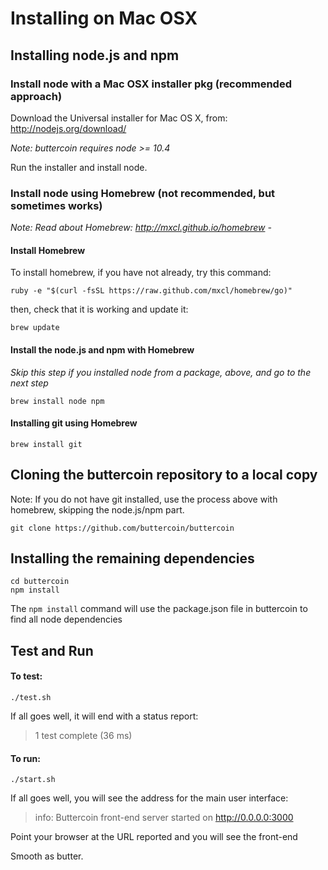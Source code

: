 Installing on Mac OSX
=====================


Installing node.js and npm
---

### Install node with a Mac OSX installer pkg (recommended approach)

Download the Universal installer for Mac OS X, from:
http://nodejs.org/download/

_Note: buttercoin requires node >= 10.4_

Run the installer and install node.

### Install node using Homebrew (not recommended, but sometimes works)

_Note: Read about Homebrew: http://mxcl.github.io/homebrew -_

#### Install Homebrew

To install homebrew, if you have not already, try this command:

    ruby -e "$(curl -fsSL https://raw.github.com/mxcl/homebrew/go)"

then, check that it is working and update it:

    brew update

#### Install the node.js  and npm with Homebrew
*Skip this step if you installed node from a package, above, and go to the next step*

    brew install node npm


#### Installing git using Homebrew

    brew install git

Cloning the buttercoin repository to a local copy
-------------------------------------------------
Note: If you do not have git installed, use the process above with homebrew, skipping the node.js/npm part. 

    git clone https://github.com/buttercoin/buttercoin

Installing the remaining dependencies 
-------------------------------------

    cd buttercoin
    npm install 

The `npm install` command will use the package.json file in buttercoin to find all node dependencies

Test and Run
------------

#### To test:

    ./test.sh

If all goes well, it will end with a status report:

>  1 test complete (36 ms)

#### To run:

    ./start.sh

If all goes well, you will see the address for the main user interface:

>info: Buttercoin front-end server started on http://0.0.0.0:3000

Point your browser at the URL reported and you will see the front-end

Smooth as butter. 